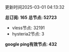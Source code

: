 更新时间2025-03-01 04:13:32

**总订阅: 165**
**总节点: 52723**
- vless节点: 32191
- hysteria2节点: 3

**google ping有效节点: 432**
